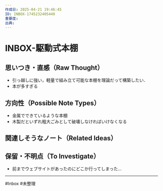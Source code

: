 ```yaml
---
作成日: 2025-04-21 19:46:45
ID: INBOX-1745232405440
重要度: 
出典:
---
```


# INBOX-駆動式本棚

## 思いつき・直感（Raw Thought）

- 引っ越しに強い，軽量で組み立て可能な本棚を理論だって構築したい．
- 本が多すぎる

## 方向性（Possible Note Types）

- 金属でできているような本棚
- 木製だといずれ粗大ごみとして破壊しなければいけなくなる
## 関連しそうなノート（Related Ideas）



## 保留・不明点（To Investigate）

- 前までウェブサイトがあったのにどこか行ってしまった...

---
#Inbox #未整理